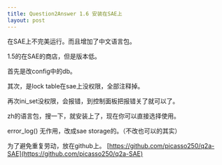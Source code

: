```yaml
---
title: Question2Answer 1.6 安装在SAE上
layout: post
---
```


在SAE上不完美运行。而且增加了中文语言包。

1.5的在SAE的商店，但是版本低。

首先是改config中的db。

其次，是lock table在sae上没权限，全部注释掉。

再次ini_set没权限，会报错，到控制面板把报错关了就可以了。

zh的语言包，搜一下，就安装上了，现在你可以直接选择使用。

error_log() 无作用，改成sae storage的。（不改也可以的其实）

为了避免重复劳动，放在github上。
[https://github.com/picasso250/q2a-SAE](https://github.com/picasso250/q2a-SAE)
